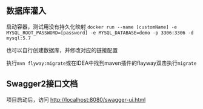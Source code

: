 ## 数据库灌入
启动容器，测试用没有持久化映射
`docker run --name [customName] -e MYSQL_ROOT_PASSWORD=[password] -e MYSQL_DATABASE=demo -p 3306:3306 -d mysql:5.7`

也可以自行创建数据库，并修改对应的链接配置

执行`mvn flyway:migrate`或在IDEA中找到maven插件的flayway双击执行`migrate`

## Swagger2接口文档
项目启动后，访问 [http://localhost:8080/swagger-ui.html](http://localhost:8080/swagger-ui.html)